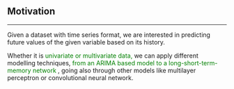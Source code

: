 ## Motivation
-----------------

Given a dataset with time series format, we are interested in predicting future values of the given variable based on its history. <p>
Whether it is <font color='green'> univariate or multivariate data, </font> we can apply different modelling techniques, <font color='green'> from an ARIMA based model to a long-short-term-memory network </font>, going also through other models like multilayer perceptron or convolutional neural network.